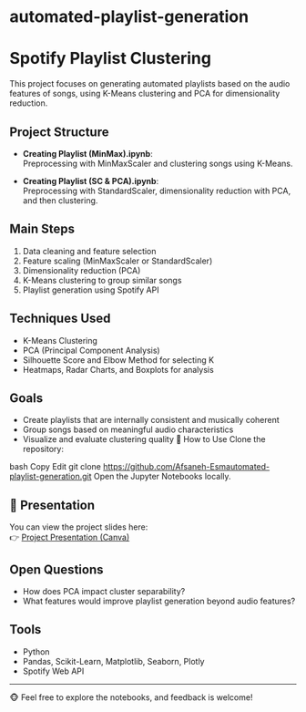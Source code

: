 # automated-playlist-generation
# Spotify Playlist Clustering

This project focuses on generating automated playlists based on the audio features of songs, using K-Means clustering and PCA for dimensionality reduction.

## Project Structure

- **Creating Playlist (MinMax).ipynb**:  
  Preprocessing with MinMaxScaler and clustering songs using K-Means.

- **Creating Playlist (SC & PCA).ipynb**:  
  Preprocessing with StandardScaler, dimensionality reduction with PCA, and then clustering.

## Main Steps

1. Data cleaning and feature selection
2. Feature scaling (MinMaxScaler or StandardScaler)
3. Dimensionality reduction (PCA)
4. K-Means clustering to group similar songs
5. Playlist generation using Spotify API

## Techniques Used

- K-Means Clustering
- PCA (Principal Component Analysis)
- Silhouette Score and Elbow Method for selecting K
- Heatmaps, Radar Charts, and Boxplots for analysis

## Goals

- Create playlists that are internally consistent and musically coherent
- Group songs based on meaningful audio characteristics
- Visualize and evaluate clustering quality
🚀 How to Use
Clone the repository:

bash
Copy
Edit
git clone https://github.com/Afsaneh-Esmautomated-playlist-generation.git
Open the Jupyter Notebooks locally.

## 🎯 Presentation

You can view the project slides here:  
👉 [Project Presentation (Canva)](https://www.canva.com/design/DAGldQ_P6IY/9ClJmL64GgdtCD9zIcsXDw/edit?utm_content=DAGldQ_P6IY&utm_campaign=designshare&utm_medium=link2&utm_source=sharebutton)

## Open Questions

- How does PCA impact cluster separability?
- What features would improve playlist generation beyond audio features?

## Tools

- Python
- Pandas, Scikit-Learn, Matplotlib, Seaborn, Plotly
- Spotify Web API

---

🐵 Feel free to explore the notebooks, and feedback is welcome!
